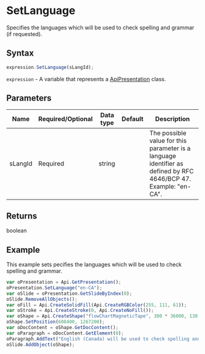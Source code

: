 # SetLanguage

Specifies the languages which will be used to check spelling and grammar (if requested).

## Syntax

```javascript
expression.SetLanguage(sLangId);
```

`expression` - A variable that represents a [ApiPresentation](../ApiPresentation.md) class.

## Parameters

| **Name** | **Required/Optional** | **Data type** | **Default** | **Description** |
| ------------- | ------------- | ------------- | ------------- | ------------- |
| sLangId | Required | string |  | The possible value for this parameter is a language identifier as defined by RFC 4646/BCP 47. Example: "en-CA". |

## Returns

boolean

## Example

This example sets pecifies the languages which will be used to check spelling and grammar.

```javascript editor-pptx
var oPresentation = Api.GetPresentation();
oPresentation.SetLanguage("en-CA");
var oSlide = oPresentation.GetSlideByIndex(0);
oSlide.RemoveAllObjects();
var oFill = Api.CreateSolidFill(Api.CreateRGBColor(255, 111, 61));
var oStroke = Api.CreateStroke(0, Api.CreateNoFill());
var oShape = Api.CreateShape("flowChartMagneticTape", 300 * 36000, 130 * 36000, oFill, oStroke);
oShape.SetPosition(608400, 1267200);
var oDocContent = oShape.GetDocContent();
var oParagraph = oDocContent.GetElement(0);
oParagraph.AddText("English (Canada) will be used to check spelling and grammar in this presentation (if requested).");
oSlide.AddObject(oShape);
```
